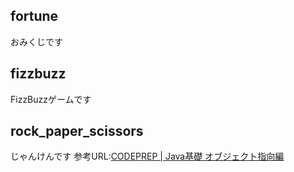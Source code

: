 ## fortune
おみくじです

## fizzbuzz
FizzBuzzゲームです

## rock_paper_scissors
じゃんけんです
参考URL:<a href="https://codeprep.jp/books/66">CODEPREP | Java基礎 オブジェクト指向編</a>